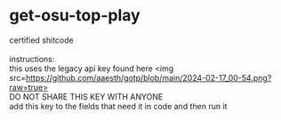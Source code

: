 # get-osu-top-play<br>
certified shitcode<br>
<br>
instructions:<br>
this uses the legacy api key found here <img src=https://github.com/aaesth/gotp/blob/main/2024-02-17_00-54.png?raw=true><br>
DO NOT SHARE THIS KEY WITH ANYONE<br>
add this key to the fields that need it in code and then run it

